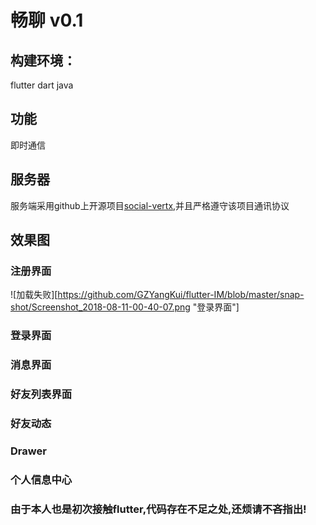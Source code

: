 # 畅聊 v0.1
## 构建环境：
flutter dart java
## 功能
即时通信
## 服务器
服务端采用github上开源项目[social-vertx](https://github.com/whitewoodcity/social-vertex),并且严格遵守该项目通讯协议
## 效果图
### 注册界面
![加载失败][https://github.com/GZYangKui/flutter-IM/blob/master/snap-shot/Screenshot_2018-08-11-00-40-07.png "登录界面"]
### 登录界面
### 消息界面
### 好友列表界面
### 好友动态
### Drawer
### 个人信息中心


### 由于本人也是初次接触flutter,代码存在不足之处,还烦请不吝指出!
